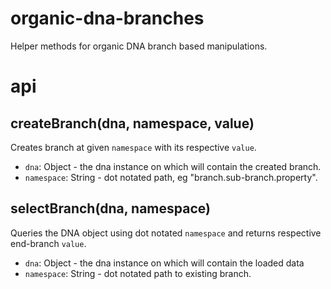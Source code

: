 # organic-dna-branches

Helper methods for organic DNA branch based manipulations.

# api

## createBranch(dna, namespace, value)

Creates branch at given `namespace` with its respective `value`.

* `dna`: Object - the dna instance on which will contain the created branch.
* `namespace`: String - dot notated path, eg "branch.sub-branch.property".

## selectBranch(dna, namespace)

Queries the DNA object using dot notated `namespace` and returns respective end-branch `value`.

* `dna`: Object - the dna instance on which will contain the loaded data
* `namespace`: String - dot notated path to existing branch.